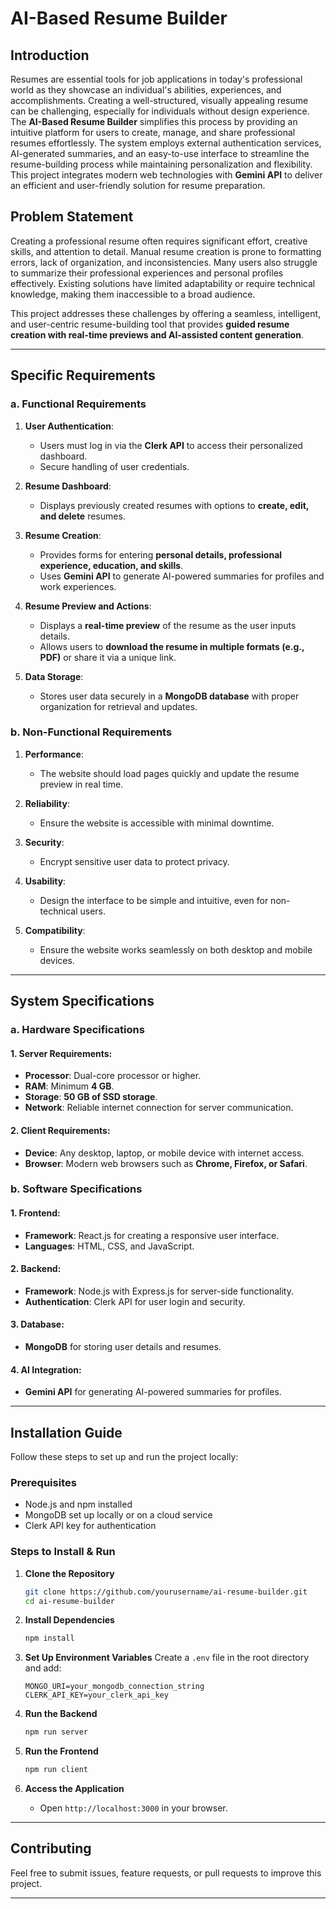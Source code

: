 # AI-Based Resume Builder

## Introduction
Resumes are essential tools for job applications in today's professional world as they showcase an individual's abilities, experiences, and accomplishments. Creating a well-structured, visually appealing resume can be challenging, especially for individuals without design experience. The **AI-Based Resume Builder** simplifies this process by providing an intuitive platform for users to create, manage, and share professional resumes effortlessly. The system employs external authentication services, AI-generated summaries, and an easy-to-use interface to streamline the resume-building process while maintaining personalization and flexibility. This project integrates modern web technologies with **Gemini API** to deliver an efficient and user-friendly solution for resume preparation.

## Problem Statement
Creating a professional resume often requires significant effort, creative skills, and attention to detail. Manual resume creation is prone to formatting errors, lack of organization, and inconsistencies. Many users also struggle to summarize their professional experiences and personal profiles effectively. Existing solutions have limited adaptability or require technical knowledge, making them inaccessible to a broad audience. 

This project addresses these challenges by offering a seamless, intelligent, and user-centric resume-building tool that provides **guided resume creation with real-time previews and AI-assisted content generation**.

---

## Specific Requirements

### a. Functional Requirements

1. **User Authentication**:
   - Users must log in via the **Clerk API** to access their personalized dashboard.
   - Secure handling of user credentials.

2. **Resume Dashboard**:
   - Displays previously created resumes with options to **create, edit, and delete** resumes.

3. **Resume Creation**:
   - Provides forms for entering **personal details, professional experience, education, and skills**.
   - Uses **Gemini API** to generate AI-powered summaries for profiles and work experiences.

4. **Resume Preview and Actions**:
   - Displays a **real-time preview** of the resume as the user inputs details.
   - Allows users to **download the resume in multiple formats (e.g., PDF)** or share it via a unique link.

5. **Data Storage**:
   - Stores user data securely in a **MongoDB database** with proper organization for retrieval and updates.

### b. Non-Functional Requirements

1. **Performance**:
   - The website should load pages quickly and update the resume preview in real time.

2. **Reliability**:
   - Ensure the website is accessible with minimal downtime.

3. **Security**:
   - Encrypt sensitive user data to protect privacy.

4. **Usability**:
   - Design the interface to be simple and intuitive, even for non-technical users.

5. **Compatibility**:
   - Ensure the website works seamlessly on both desktop and mobile devices.

---

## System Specifications

### a. Hardware Specifications

#### 1. Server Requirements:
   - **Processor**: Dual-core processor or higher.
   - **RAM**: Minimum **4 GB**.
   - **Storage**: **50 GB of SSD storage**.
   - **Network**: Reliable internet connection for server communication.

#### 2. Client Requirements:
   - **Device**: Any desktop, laptop, or mobile device with internet access.
   - **Browser**: Modern web browsers such as **Chrome, Firefox, or Safari**.

### b. Software Specifications

#### 1. Frontend:
   - **Framework**: React.js for creating a responsive user interface.
   - **Languages**: HTML, CSS, and JavaScript.

#### 2. Backend:
   - **Framework**: Node.js with Express.js for server-side functionality.
   - **Authentication**: Clerk API for user login and security.

#### 3. Database:
   - **MongoDB** for storing user details and resumes.

#### 4. AI Integration:
   - **Gemini API** for generating AI-powered summaries for profiles.

---



## Installation Guide

Follow these steps to set up and run the project locally:

### **Prerequisites**
- Node.js and npm installed
- MongoDB set up locally or on a cloud service
- Clerk API key for authentication

### **Steps to Install & Run**

1. **Clone the Repository**
   ```sh
   git clone https://github.com/yourusername/ai-resume-builder.git
   cd ai-resume-builder
   ```

2. **Install Dependencies**
   ```sh
   npm install
   ```

3. **Set Up Environment Variables**
   Create a `.env` file in the root directory and add:
   ```env
   MONGO_URI=your_mongodb_connection_string
   CLERK_API_KEY=your_clerk_api_key
   ```

4. **Run the Backend**
   ```sh
   npm run server
   ```

5. **Run the Frontend**
   ```sh
   npm run client
   ```

6. **Access the Application**
   - Open `http://localhost:3000` in your browser.

---



## Contributing

Feel free to submit issues, feature requests, or pull requests to improve this project.

---



